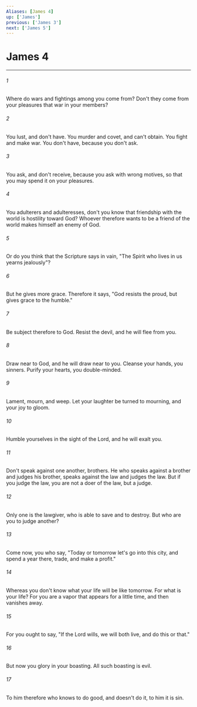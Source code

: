 ```yaml
---
Aliases: [James 4]
up: ['James']
previous: ['James 3']
next: ['James 5']
---
```

# James 4
***





###### 1 

Where do wars and fightings among you come from? Don't they come from your pleasures that war in your members? 



###### 2 

You lust, and don't have. You murder and covet, and can't obtain. You fight and make war. You don't have, because you don't ask. 



###### 3 

You ask, and don't receive, because you ask with wrong motives, so that you may spend it on your pleasures. 



###### 4 

You adulterers and adulteresses, don't you know that friendship with the world is hostility toward God? Whoever therefore wants to be a friend of the world makes himself an enemy of God. 



###### 5 

Or do you think that the Scripture says in vain, "The Spirit who lives in us yearns jealously"? 



###### 6 

But he gives more grace. Therefore it says, "God resists the proud, but gives grace to the humble." 



###### 7 

Be subject therefore to God. Resist the devil, and he will flee from you. 



###### 8 

Draw near to God, and he will draw near to you. Cleanse your hands, you sinners. Purify your hearts, you double-minded. 



###### 9 

Lament, mourn, and weep. Let your laughter be turned to mourning, and your joy to gloom. 



###### 10 

Humble yourselves in the sight of the Lord, and he will exalt you. 



###### 11 

Don't speak against one another, brothers. He who speaks against a brother and judges his brother, speaks against the law and judges the law. But if you judge the law, you are not a doer of the law, but a judge. 



###### 12 

Only one is the lawgiver, who is able to save and to destroy. But who are you to judge another? 



###### 13 

Come now, you who say, "Today or tomorrow let's go into this city, and spend a year there, trade, and make a profit." 



###### 14 

Whereas you don't know what your life will be like tomorrow. For what is your life? For you are a vapor that appears for a little time, and then vanishes away. 



###### 15 

For you ought to say, "If the Lord wills, we will both live, and do this or that." 



###### 16 

But now you glory in your boasting. All such boasting is evil. 



###### 17 

To him therefore who knows to do good, and doesn't do it, to him it is sin.
